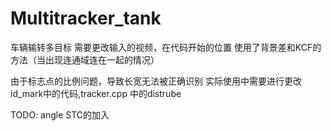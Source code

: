 # Multitracker_tank
车辆输转多目标
需要更改输入的视频，在代码开始的位置
使用了背景差和KCF的方法（当出现连通域连在一起的情况）

由于标志点的比例问题，导致长宽无法被正确识别
实际使用中需要进行更改id_mark中的代码,tracker.cpp 中的distrube

TODO:
angle
STC的加入